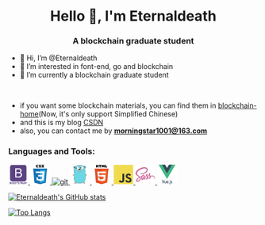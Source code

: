 <!---
Eternaldeath/Eternaldeath is a ✨ special ✨ repository because its `README.md` (this file) appears on your GitHub profile.
You can click the Preview link to take a look at your changes.
--->
<h1 align="center">Hello 👋, I'm Eternaldeath</h1>
<h3 align="center">A blockchain graduate student</h3>

- 👋 Hi, I’m @Eternaldeath
- 👀 I’m interested in font-end, go and blockchain
- 🌱 I’m currently a blockchain graduate student
<br/>

- if you want some blockchain materials, you can find them in [blockchain-home](https://github.com/Eternaldeath/blockchainHome)(Now, it's only support Simplified Chinese)
- and this is my blog [CSDN](https://blog.csdn.net/qq_34902437)
- also, you can contact me by **morningstar1001@163.com**


<h3 align="left">Languages and Tools:</h3>
<p align="left"> <a href="https://getbootstrap.com" target="_blank"> <img src="https://raw.githubusercontent.com/devicons/devicon/master/icons/bootstrap/bootstrap-plain-wordmark.svg" alt="bootstrap" width="40" height="40"/> </a> <a href="https://www.w3schools.com/css/" target="_blank"> <img src="https://raw.githubusercontent.com/devicons/devicon/master/icons/css3/css3-original-wordmark.svg" alt="css3" width="40" height="40"/> </a> <a href="https://git-scm.com/" target="_blank"> <img src="https://www.vectorlogo.zone/logos/git-scm/git-scm-icon.svg" alt="git" width="40" height="40"/> </a> <a href="https://golang.org" target="_blank"> <img src="https://raw.githubusercontent.com/devicons/devicon/master/icons/go/go-original.svg" alt="go" width="40" height="40"/> </a> <a href="https://www.w3.org/html/" target="_blank"> <img src="https://raw.githubusercontent.com/devicons/devicon/master/icons/html5/html5-original-wordmark.svg" alt="html5" width="40" height="40"/> </a> <a href="https://developer.mozilla.org/en-US/docs/Web/JavaScript" target="_blank"> <img src="https://raw.githubusercontent.com/devicons/devicon/master/icons/javascript/javascript-original.svg" alt="javascript" width="40" height="40"/> </a> <a href="https://sass-lang.com" target="_blank"> <img src="https://raw.githubusercontent.com/devicons/devicon/master/icons/sass/sass-original.svg" alt="sass" width="40" height="40"/> </a> <a href="https://vuejs.org/" target="_blank"> <img src="https://raw.githubusercontent.com/devicons/devicon/master/icons/vuejs/vuejs-original-wordmark.svg" alt="vuejs" width="40" height="40"/> </a> </p>


[![Eternaldeath's GitHub stats](https://github-readme-stats.vercel.app/api?username=Eternaldeath&show_icons=true&theme=dark )](https://github.com/Eternaldeath/github-readme-stats)


[![Top Langs](https://github-readme-stats.vercel.app/api/top-langs/?username=Eternaldeath&layout=compact&theme=dark)](https://github.com/anuraghazra/github-readme-stats)


